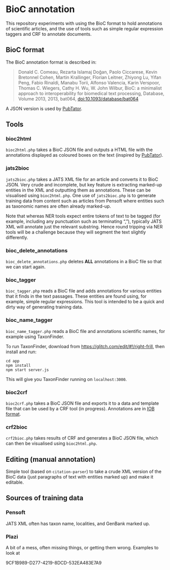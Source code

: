 # BioC annotation

This repository experiments with using the BioC format to hold annotations of scientific articles, and the use of tools such as simple regular expression taggers and CRF to annotate documents.

## BioC format

The BioC annotation format is described in:

> Donald C. Comeau, Rezarta Islamaj Doğan, Paolo Ciccarese, Kevin Bretonnel Cohen, Martin Krallinger, Florian Leitner, Zhiyong Lu, Yifan Peng, Fabio Rinaldi, Manabu Torii, Alfonso Valencia, Karin Verspoor, Thomas C. Wiegers, Cathy H. Wu, W. John Wilbur, BioC: a minimalist approach to interoperability for biomedical text processing, Database, Volume 2013, 2013, bat064, [doi:10.1093/database/bat064](https://doi.org/10.1093/database/bat064)

A JSON version is used by [PubTator](https://www.ncbi.nlm.nih.gov/research/pubtator/).

## Tools

### bioc2html

`bioc2html.php` takes a BioC JSON file and outputs a HTML file with the annotations displayed as coloured boxes on the text (inspired by [PubTator](https://www.ncbi.nlm.nih.gov/research/pubtator/)).

### jats2bioc

`jats2bioc.php` takes a JATS XML file for an article and converts it to BioC JSON. Very crude and incomplete, but key feature is extracting marked-up entities in the XML and outputting them as annotations. These can be visualised using `bioc2html.php`. One use of `jats2bioc.php` is to generate training data from content such as articles from Pensoft where entities such as taxonomic names are often already marked-up.

Note that whereas NER tools expect entire tokens of text to be tagged (for example, including any punctuation such as terminating “,”), typically JATS XML will annotate just the relevant substring. Hence round tripping via NER tools will be a challenge because they will segment the text slightly differently.

### bioc_delete_annotations

`bioc_delete_annotations.php` deletes **ALL** annotations in a BioC file so that we can start again.

### bioc_tagger

`bioc_tagger.php` reads a BioC file and adds annotations for various entities that it finds in the text passages. These entities are found using, for example, simple regular expressions. This tool is intended to be a quick and dirty way of generating training data.

### bioc_name_tagger

`bioc_name_tagger.php` reads a BioC file and annotations scientific names, for example using TaxonFinder.

To run TaxonFinder, download from https://glitch.com/edit/#!/right-frill, then install and run:

```
cd app
npm install
npm start server.js
```

This will give you TaxonFinder running on `localhost:3000`.


### bioc2crf

`bioc2crf.php` takes a BioC JSON file and exports it to a data and template file that can be used by a CRF tool (in progress). Annotations are in [IOB format](https://en.wikipedia.org/wiki/Inside–outside–beginning_(tagging)).


### crf2bioc

`crf2bioc.php` takes results of CRF and generates a BioC JSON file, which can then be visualised using `bioc2html.php`.

## Editing (manual annotation) 

Simple tool (based on `citation-parser`) to take a crude XML version of the BioC data (just paragraphs of text with entities marked up) and make it editable.

## Sources of training data

### Pensoft

JATS XML often has taxon name, localities, and GenBank marked up.

### Plazi

A bit of a mess, often missing things, or getting them wrong. Examples to look at

9CF1B989-D277-4219-8DCD-532EA483E7A9

